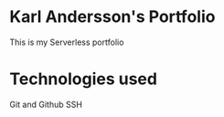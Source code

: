 # Karl Andersson's Portfolio

This is my Serverless portfolio

# Technologies used

Git and Github
SSH
